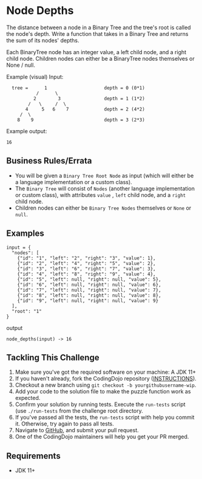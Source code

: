 # Node Depths

The distance between a node in a Binary Tree and the tree's root is called the node's depth. Write a function that takes in a Binary Tree and returns the sum of its nodes' depths.

Each BinaryTree node has an integer value, a left child node, and a right child node. Children nodes can either be a BinaryTree nodes themselves or None / null. 

Example (visual) Input:
```
  tree =      1                     depth = 0 (0*1)
           /      \
          2        3                depth = 1 (1*2)
        /   \     /  \
       4     5   6    7             depth = 2 (4*2)
     /  \
    8    9                          depth = 3 (2*3)
```
Example output:
```
16
```


## Business Rules/Errata

- You will be given a `Binary Tree Root Node` as input (which will either be a language implementation or a custom class). 
- The `Binary Tree` will consist of `Nodes` (another language implementation or custom class), with attributes `value` , `left` child node, and a `right` child node.
- Children nodes can either be `Binary Tree Nodes` themselves or `None` or `null`.

## Examples

```
input = {
  "nodes": [
    {"id": "1", "left": "2", "right": "3", "value": 1},
    {"id": "2", "left": "4", "right": "5", "value": 2},
    {"id": "3", "left": "6", "right": "7", "value": 3},
    {"id": "4", "left": "8", "right": "9", "value": 4},
    {"id": "5", "left": null, "right": null, "value": 5},
    {"id": "6", "left": null, "right": null, "value": 6},
    {"id": "7", "left": null, "right": null, "value": 7},
    {"id": "8", "left": null, "right": null, "value": 8},
    {"id": "9", "left": null, "right": null, "value": 9}
  ],
  "root": "1"
}
```
output
```
node_depths(input) -> 16
```

## Tackling This Challenge

1. Make sure you've got the required software on your machine: A JDK 11+
1. If you haven't already, fork the CodingDojo repository ([INSTRUCTIONS](https://docs.github.com/en/github/getting-started-with-github/fork-a-repo)).
1. Checkout a new branch using `git checkout -b yourgithubusername-wip`.
1. Add your code to the solution file to make the puzzle function work as expected.
1. Confirm your solution by running tests. Execute the `run-tests` script (use `./run-tests` from the challenge root directory.
1. If you've passed all the tests, the `run-tests` script with help you commit it. Otherwise, try again to pass all tests.
1. Navigate to [GitHub](https://github.com/codeconnector/CodingDojo), and submit your pull request.
1. One of the CodingDojo maintainers will help you get your PR merged.

## Requirements

- JDK 11+
